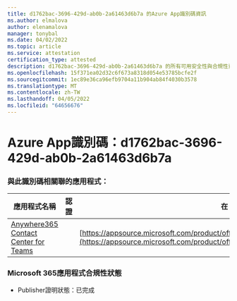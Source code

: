 ```yaml
---
title: d1762bac-3696-429d-ab0b-2a61463d6b7a 的Azure App識別碼資訊
ms.author: elmalova
author: elenamalova
manager: tonybal
ms.date: 04/02/2022
ms.topic: article
ms.service: attestation
certification_type: attested
description: d1762bac-3696-429d-ab0b-2a61463d6b7a 的所有可用安全性與合規性資訊。
ms.openlocfilehash: 15f371ea02d32c6f673a8318d054e53785bcfe2f
ms.sourcegitcommit: 1ec89e36ca96efb9704a11b904ab84f4030b3578
ms.translationtype: MT
ms.contentlocale: zh-TW
ms.lasthandoff: 04/05/2022
ms.locfileid: "64656676"
---
```

# <a name="azure-app-id-d1762bac-3696-429d-ab0b-2a61463d6b7a"></a>Azure App識別碼：d1762bac-3696-429d-ab0b-2a61463d6b7a


### <a name="apps-associated-with-this-id"></a>與此識別碼相關聯的應用程式：
| **應用程式名稱** | **認證** | **在 AppSource 中檢視** |
|--------------|---------------|-----------------------|
| [Anywhere365 Contact Center for Teams](../forward/workstreampeople.anywhere365contactcenterforteams.md) |  | [https://appsource.microsoft.com/product/office/workstreampeople.anywhere365contactcenterforteams](https://appsource.microsoft.com/product/office/workstreampeople.anywhere365contactcenterforteams) |

### <a name="microsoft-365-app-compliance-status"></a>Microsoft 365應用程式合規性狀態
- Publisher證明狀態：已完成
